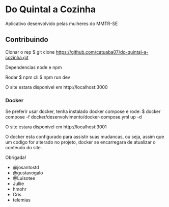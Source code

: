 # Do Quintal a Cozinha
  Aplicativo desenvolvido pelas mulheres do MMTR-SE


## Contribuindo
Clonar o rep
    $ git clone https://github.com/catuaba07/do-quintal-a-cozinha.git

Dependencias node e npm

Rodar
    $ npm cli
    $ npm run dev

O site estara disponivel em
    http://localhost:3000

### Docker
Se preferir usar docker, tenha instalado docker compose e rode:
    $ docker compose -f docker/desenvolvimento/docker-compose.yml up -d

O site estara disponivel em
    http://localhost:3001

O docker esta configurado para assistir suas mudancas, ou seja, assim que um codigo for alterado no projeto, docker se encarregara de atualizar o conteudo do site.

Obrigada!
- @josantostd
- @gustavogalo
- @Luisotee
- Jullie
- hmohr
- Cris
- telemias
